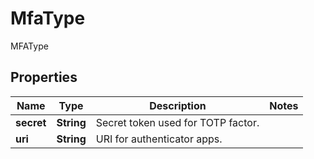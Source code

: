 

# MfaType

MFAType

## Properties

| Name | Type | Description | Notes |
|------------ | ------------- | ------------- | -------------|
|**secret** | **String** | Secret token used for TOTP factor. |  |
|**uri** | **String** | URI for authenticator apps. |  |



